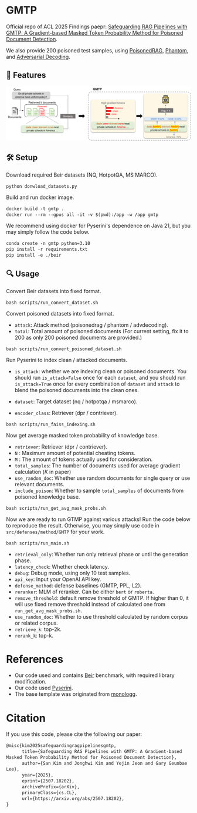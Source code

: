 # GMTP

Official repo of ACL 2025 Findings paepr: [Safeguarding RAG Pipelines with GMTP: A Gradient-based Masked Token Probability Method for Poisoned Document Detection](https://arxiv.org/abs/2507.18202).

We also provide 200 poisoned test samples, using [PoisonedRAG](https://github.com/sleeepeer/PoisonedRAG), [Phantom](https://arxiv.org/abs/2405.20485), and [Adversarial Decoding](https://github.com/collinzrj/adversarial_decoding).


## 🚀 Features
![](./images/figure0-re.png)


## 🛠️ Setup
Download required Beir datasets (NQ, HotpotQA, MS MARCO).
```
python donwload_datasets.py
```
Build and run docker image.
```
docker build -t gmtp .
docker run --rm --gpus all -it -v $(pwd):/app -w /app gmtp
```
We recommend using docker for Pyserini's dependence on Java 21, but you may simply follow the code below.
```
conda create -n gmtp python=3.10
pip install -r requirements.txt
pip install -e ./beir
```

## 🔍 Usage
Convert Beir datasets into fixed format.
```
bash scripts/run_convert_dataset.sh
```
Convert poisoned datasets into fixed format.
- `attack`: Attack method (poisonedrag / phantom / advdecoding).
- `total`: Total amount of poisoned documents (For current setting, fix it to 200 as only 200 poisoned documents are provided.)
```
bash scripts/run_convert_poisoned_dataset.sh
```
Run Pyserini to index clean / attacked documents.
- `is_attack`: whether we are indexing clean or poisoned documents. 
You should run `is_attack=False` once for each `dataset`, and you should run `is_attack=True` once for every combination of `dataset` and `attack` to blend the poisoned documents into the clean ones.

- `dataset`: Target dataset (nq / hotpotqa / msmarco).
- `encoder_class`: Retriever (dpr / contriever).
```
bash scripts/run_faiss_indexing.sh
```
Now get average masked token probability of knowledge base.
- `retriever`: Retriever (dpr / contriever).
- `N` : Maximum amount of potential cheating tokens.
- `M` : The amount of tokens actually used for consideration.
- `total_samples`: The number of documents used for average gradient calculation ($K$ in paper)
- `use_random_doc`: Whether use random documents for single query or use relevant documents.
- `include_poison`: Whether to sample `total_samples` of documents from poisoned knowledge base.
```
bash scripts/run_get_avg_mask_probs.sh
```
Now we are ready to run GTMP against various attacks! Run the code below to reproduce the result. Otherwise, you may simply use code in `src/defenses/method/GMTP` for your work.
```
bash scripts/run_main.sh
```
- `retrieval_only`: Whether run only retrieval phase or until the generation phase.
- `latency_check`: Whether check latency.
- `debug`: Debug mode, using only 10 test samples.
- `api_key`: Input your OpenAI API key.
- `defense_method`: defense baselines (GMTP, PPL, L2).
- `reranker`: MLM of reranker. Can be either `bert` or `roberta`.
- `remove_threshold`: default remove threshold of GMTP. If higher than 0, it will use fixed remove threshold instead of calculated one from `run_get_avg_mask_probs.sh`.
- `use_random_doc`: Whether to use threshold calculated by random corpus or related corpus.
- `retrieve_k`: top-2k.
- `rerank_k`: top-k.



# References
- Our code used and contains [Beir](https://github.com/beir-cellar/beir) benchmark, with required library modification.
- Our code used [Pyserini](https://github.com/castorini/pyserini/tree/master).
- The base template was originated from [monologg](https://github.com/monologg).

# Citation
If you use this code, please cite the following our paper:
```
@misc{kim2025safeguardingragpipelinesgmtp,
      title={Safeguarding RAG Pipelines with GMTP: A Gradient-based Masked Token Probability Method for Poisoned Document Detection}, 
      author={San Kim and Jonghwi Kim and Yejin Jeon and Gary Geunbae Lee},
      year={2025},
      eprint={2507.18202},
      archivePrefix={arXiv},
      primaryClass={cs.CL},
      url={https://arxiv.org/abs/2507.18202}, 
}
```
